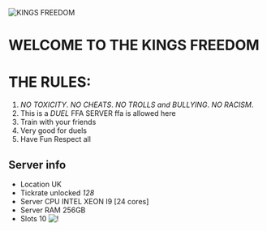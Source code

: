 ![KINGS FREEDOM](https://i.postimg.cc/KvGZVPk9/kings.jpg)
# WELCOME TO THE **KINGS FREEDOM**
# **THE RULES:**
1. *NO TOXICITY*.
   *NO CHEATS*.
   *NO TROLLS and BULLYING*.
   *NO RACISM*.
2. This is a *DUEL* FFA SERVER ffa is allowed here
3. Train with your friends
4. Very good for duels
5. Have Fun Respect all
## Server info
- Location UK
- Tickrate unlocked *128*
- Server CPU INTEL XEON I9 [24 cores]
- Server RAM 256GB
- Slots 10
![!](https://i.postimg.cc/sg8svbn8/knights.jpg)


